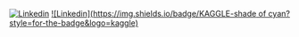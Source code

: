[![Linkedin](https://img.shields.io/badge/LINKEDIN-blue?style=for-the-badge&logo=linkedin)](https://m.me/ok.tata.good.bye.gaya)
[![Linkedin](https://img.shields.io/badge/KAGGLE-shade of cyan?style=for-the-badge&logo=kaggle)](https://m.me/ok.tata.good.bye.gaya)
